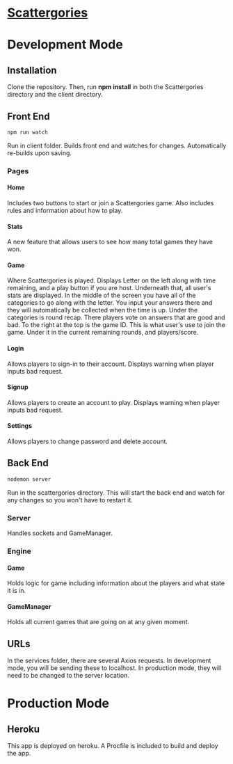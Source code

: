 # [Scattergories](https://scattergories-app.herokuapp.com/ "Scattergories")  
# Development Mode   

## Installation

Clone the repository. Then, run **npm install** in both the Scattergories directory and the client directory.

## Front End  
```bash   
npm run watch   
```   
Run in client folder. Builds front end and watches for changes. Automatically re-builds upon saving.  

### Pages

#### Home
Includes two buttons to start or join a Scattergories game. Also includes rules and information about how to play.
#### Stats
A new feature that allows users to see how many total games they have won.
#### Game
Where Scattergories is played. Displays Letter on the left along with time remaining, and a play button if you are host. Underneath that, all user's stats are displayed.
In the middle of the screen you have all of the categories to go along with the letter. You input your answers there and they will automatically be collected when the time is up. Under the categories is round recap. There players vote on answers that are good and bad.
To the right at the top is the game ID. This is what user's use to join the game. Under it in the current remaining rounds, and players/score.
#### Login
Allows players to sign-in to their account. Displays warning when player inputs bad request.
#### Signup
Allows players to create an account to play. Displays warning when player inputs bad request.
#### Settings
Allows players to change password and delete account.
## Back End   
```bash   
nodemon server   
```   
Run in the scattergories directory. This will start the back end and watch for any changes so you won't have to restart it.

### Server
Handles sockets and GameManager.
### Engine
#### Game
Holds logic for game including information about the players and what state it is in.
#### GameManager
Holds all current games that are going on at any given moment.

## URLs  
In the services folder, there are several Axios requests. In development mode, you will be sending these to localhost. In production mode, they will need to be changed to the server location. 

# Production Mode 
## Heroku
This app is deployed on heroku. A Procfile is included to build and deploy the app.
